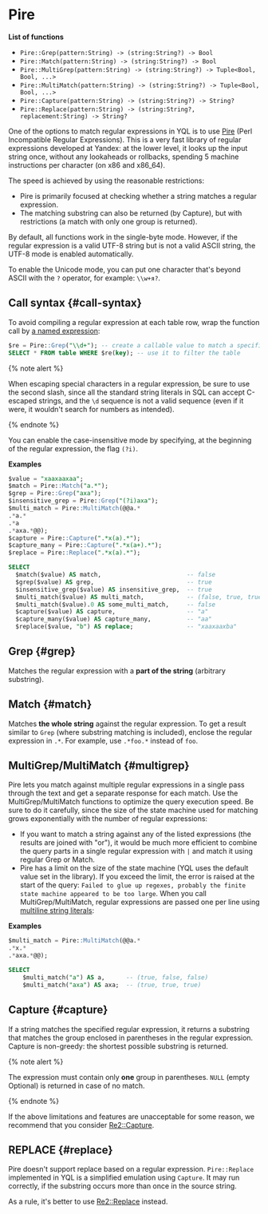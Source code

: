 # Pire

**List of functions**

* ```Pire::Grep(pattern:String) -> (string:String?) -> Bool```
* ```Pire::Match(pattern:String) -> (string:String?) -> Bool```
* ```Pire::MultiGrep(pattern:String) -> (string:String?) -> Tuple<Bool, Bool, ...>```
* ```Pire::MultiMatch(pattern:String) -> (string:String?) -> Tuple<Bool, Bool, ...>```
* ```Pire::Capture(pattern:String) -> (string:String?) -> String?```
* ```Pire::Replace(pattern:String) -> (string:String?, replacement:String) -> String?```

One of the options to match regular expressions in YQL is to use  [Pire](https://github.com/yandex/pire) (Perl Incompatible Regular Expressions). This is a very fast library of regular expressions developed at Yandex: at the lower level, it looks up the input string once, without any lookaheads or rollbacks, spending 5 machine instructions per character (on x86 and x86_64).

The speed is achieved by using the reasonable restrictions:

* Pire is primarily focused at checking whether a string matches a regular expression.
* The matching substring can also be returned (by Capture), but with restrictions (a match with only one group is returned).

By default, all functions work in the single-byte mode. However, if the regular expression is a valid UTF-8 string but is not a valid ASCII string, the UTF-8 mode is enabled automatically.

To enable the Unicode mode, you can put one character that's beyond ASCII with the `?` operator, for example: `\\w+я?`.

## Call syntax {#call-syntax}

To avoid compiling a regular expression at each table row, wrap the function call by [a named expression](../../syntax/expressions.md#named-nodes):

```sql
$re = Pire::Grep("\\d+"); -- create a callable value to match a specific regular expression
SELECT * FROM table WHERE $re(key); -- use it to filter the table
```

{% note alert %}

When escaping special characters in a regular expression, be sure to use the second slash, since all the standard string literals in SQL can accept C-escaped strings, and the `\d` sequence is not a valid sequence (even if it were, it wouldn't search for numbers as intended).

{% endnote %}

You can enable the case-insensitive mode by specifying, at the beginning of the regular expression, the flag `(?i)`.

**Examples**

```sql
$value = "xaaxaaxaa";
$match = Pire::Match("a.*");
$grep = Pire::Grep("axa");
$insensitive_grep = Pire::Grep("(?i)axa");
$multi_match = Pire::MultiMatch(@@a.*
.*a.*
.*a
.*axa.*@@);
$capture = Pire::Capture(".*x(a).*");
$capture_many = Pire::Capture(".*x(a+).*");
$replace = Pire::Replace(".*x(a).*");

SELECT
  $match($value) AS match,                        -- false
  $grep($value) AS grep,                          -- true
  $insensitive_grep($value) AS insensitive_grep,  -- true
  $multi_match($value) AS multi_match,            -- (false, true, true, true)
  $multi_match($value).0 AS some_multi_match,     -- false
  $capture($value) AS capture,                    -- "a"
  $capture_many($value) AS capture_many,          -- "aa"
  $replace($value, "b") AS replace;               -- "xaaxaaxba"
```

## Grep {#grep}

Matches the regular expression with a **part of the string** (arbitrary substring).

## Match {#match}

Matches **the whole string** against the regular expression.
To get a result similar to `Grep`  (where substring matching is included), enclose the regular expression in `.*`. For example, use `.*foo.*` instead of `foo`.

## MultiGrep/MultiMatch {#multigrep}

Pire lets you match against multiple regular expressions in a single pass through the text and get a separate response for each match.
Use the MultiGrep/MultiMatch functions to optimize the query execution speed. Be sure to do it carefully, since the size of the state machine used for matching grows exponentially with the number of regular expressions:

* If you want to match a string against any of the listed expressions (the results are joined with "or"), it would be much more efficient to combine the query parts in a single regular expression with `|` and match it using regular Grep or Match.
* Pire has a limit on the size of the state machine (YQL uses the default value set in the library). If you exceed the limit, the error is raised at the start of the query: `Failed to glue up regexes, probably the finite state machine appeared to be too large`.
When you call MultiGrep/MultiMatch, regular expressions are passed one per line using [multiline string literals](../../syntax/expressions.md#multiline-string-literals):

**Examples**

```sql
$multi_match = Pire::MultiMatch(@@a.*
.*x.*
.*axa.*@@);

SELECT
    $multi_match("a") AS a,      -- (true, false, false)
    $multi_match("axa") AS axa;  -- (true, true, true)
```

## Capture {#capture}

If a string matches the specified regular expression, it returns a substring that matches the group enclosed in parentheses in the regular expression.
Capture is non-greedy: the shortest possible substring is returned.

{% note alert %}

The expression must contain only **one** group in parentheses. `NULL` (empty Optional) is returned in case of no match.

{% endnote %}

If the above limitations and features are unacceptable for some reason, we recommend that you consider [Re2::Capture](re2.md#capture).

## REPLACE {#replace}

Pire doesn't support replace based on a regular expression. `Pire::Replace` implemented in YQL is a simplified emulation using `Capture`. It may run correctly, if the substring occurs more than once in the source string.

As a rule, it's better to use [Re2::Replace](re2.md#replace) instead.


